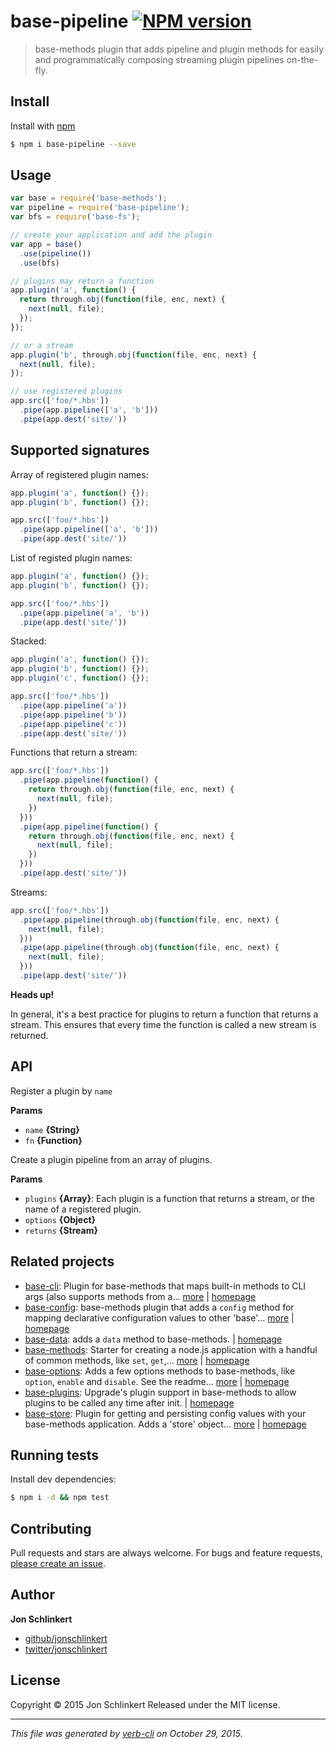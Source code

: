 # base-pipeline [![NPM version](https://badge.fury.io/js/base-pipeline.svg)](http://badge.fury.io/js/base-pipeline)

> base-methods plugin that adds pipeline and plugin methods for easily and programmatically composing streaming plugin pipelines on-the-fly.

## Install

Install with [npm](https://www.npmjs.com/)

```sh
$ npm i base-pipeline --save
```

## Usage

```js
var base = require('base-methods');
var pipeline = require('base-pipeline');
var bfs = require('base-fs');

// create your application and add the plugin
var app = base()
  .use(pipeline())
  .use(bfs)

// plugins may return a function
app.plugin('a', function() {
  return through.obj(function(file, enc, next) {
    next(null, file);
  });
});

// or a stream
app.plugin('b', through.obj(function(file, enc, next) {
  next(null, file);
});

// use registered plugins
app.src(['foo/*.hbs'])
  .pipe(app.pipeline(['a', 'b']))
  .pipe(app.dest('site/'))
```

## Supported signatures

Array of registered plugin names:

```js
app.plugin('a', function() {});
app.plugin('b', function() {});

app.src(['foo/*.hbs'])
  .pipe(app.pipeline(['a', 'b']))
  .pipe(app.dest('site/'))
```

List of registed plugin names:

```js
app.plugin('a', function() {});
app.plugin('b', function() {});

app.src(['foo/*.hbs'])
  .pipe(app.pipeline('a', 'b'))
  .pipe(app.dest('site/'))
```

Stacked:

```js
app.plugin('a', function() {});
app.plugin('b', function() {});
app.plugin('c', function() {});

app.src(['foo/*.hbs'])
  .pipe(app.pipeline('a'))
  .pipe(app.pipeline('b'))
  .pipe(app.pipeline('c'))
  .pipe(app.dest('site/'))
```

Functions that return a stream:

```js
app.src(['foo/*.hbs'])
  .pipe(app.pipeline(function() {
    return through.obj(function(file, enc, next) {
      next(null, file);  
    })
  }))
  .pipe(app.pipeline(function() {
    return through.obj(function(file, enc, next) {
      next(null, file);  
    })
  }))
  .pipe(app.dest('site/'))
```

Streams:

```js
app.src(['foo/*.hbs'])
  .pipe(app.pipeline(through.obj(function(file, enc, next) {
    next(null, file);  
  }))
  .pipe(app.pipeline(through.obj(function(file, enc, next) {
    next(null, file);  
  }))
  .pipe(app.dest('site/'))
```

**Heads up!**

In general, it's a best practice for plugins to return a function that returns a stream. This ensures that every time the function is called a new stream is returned.

## API

Register a plugin by `name`

**Params**

* `name` **{String}**
* `fn` **{Function}**

Create a plugin pipeline from an array of plugins.

**Params**

* `plugins` **{Array}**: Each plugin is a function that returns a stream, or the name of a registered plugin.
* `options` **{Object}**
* `returns` **{Stream}**

## Related projects

* [base-cli](https://www.npmjs.com/package/base-cli): Plugin for base-methods that maps built-in methods to CLI args (also supports methods from a… [more](https://www.npmjs.com/package/base-cli) | [homepage](https://github.com/jonschlinkert/base-cli)
* [base-config](https://www.npmjs.com/package/base-config): base-methods plugin that adds a `config` method for mapping declarative configuration values to other 'base'… [more](https://www.npmjs.com/package/base-config) | [homepage](https://github.com/jonschlinkert/base-config)
* [base-data](https://www.npmjs.com/package/base-data): adds a `data` method to base-methods. | [homepage](https://github.com/jonschlinkert/base-data)
* [base-methods](https://www.npmjs.com/package/base-methods): Starter for creating a node.js application with a handful of common methods, like `set`, `get`,… [more](https://www.npmjs.com/package/base-methods) | [homepage](https://github.com/jonschlinkert/base-methods)
* [base-options](https://www.npmjs.com/package/base-options): Adds a few options methods to base-methods, like `option`, `enable` and `disable`. See the readme… [more](https://www.npmjs.com/package/base-options) | [homepage](https://github.com/jonschlinkert/base-options)
* [base-plugins](https://www.npmjs.com/package/base-plugins): Upgrade's plugin support in base-methods to allow plugins to be called any time after init. | [homepage](https://github.com/jonschlinkert/base-plugins)
* [base-store](https://www.npmjs.com/package/base-store): Plugin for getting and persisting config values with your base-methods application. Adds a 'store' object… [more](https://www.npmjs.com/package/base-store) | [homepage](https://github.com/jonschlinkert/base-store)

## Running tests

Install dev dependencies:

```sh
$ npm i -d && npm test
```

## Contributing

Pull requests and stars are always welcome. For bugs and feature requests, [please create an issue](https://github.com/jonschlinkert/base-pipeline/issues/new).

## Author

**Jon Schlinkert**

+ [github/jonschlinkert](https://github.com/jonschlinkert)
+ [twitter/jonschlinkert](http://twitter.com/jonschlinkert)

## License

Copyright © 2015 Jon Schlinkert
Released under the MIT license.

***

_This file was generated by [verb-cli](https://github.com/assemble/verb-cli) on October 29, 2015._